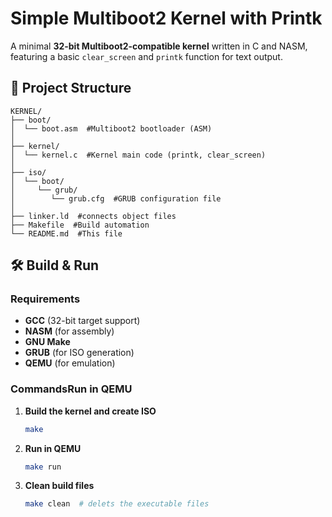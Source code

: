 # Simple Multiboot2 Kernel with Printk

A minimal **32-bit Multiboot2-compatible kernel** 
written in C and NASM, featuring a basic `clear_screen`
and `printk` function for text output.

## 📂 Project Structure

```text
KERNEL/
├── boot/
│  └── boot.asm  #Multiboot2 bootloader (ASM)
│
├── kernel/
│  └── kernel.c  #Kernel main code (printk, clear_screen)
│
├── iso/
│  └── boot/
│     └── grub/
│        └── grub.cfg  #GRUB configuration file
│
├── linker.ld  #connects object files
├── Makefile  #Build automation
└── README.md  #This file
```

## 🛠️ Build & Run

### Requirements
- **GCC** (32-bit target support)
- **NASM** (for assembly)
- **GNU Make**
- **GRUB** (for ISO generation)
- **QEMU** (for emulation)

### CommandsRun in QEMU
1. **Build the kernel and create ISO**
   ```sh
   make 
   ```
2. **Run in QEMU**
    ```sh
    make run
    ```
3. **Clean build files** 
    ```sh
    make clean  # delets the executable files
    ```
